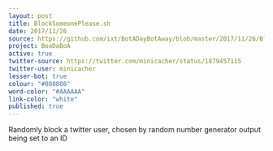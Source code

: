 ```yaml
---
layout: post
title: BlockSomeonePlease.sh
date: 2017/11/26
source: https://github.com/ixt/BotADayBotAway/blob/master/2017/11/26/BlockSomeonePlease.sh
project: BoaDaBoA
active: true
twitter-source: https://twitter.com/minicacher/status/1879457115
twitter-user: minicacher
lesser-bot: true
colour: "#080808"
word-color: "#AAAAAA"
link-color: "white"
published: true
---
```

 

Randomly block a twitter user, chosen by random number generator output being set to an ID
